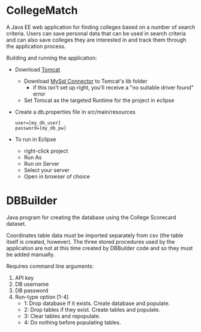 # CollegeMatch
A Java EE web application for finding colleges based on a number of search criteria. Users can save personal data that can be used in search criteria and can also save colleges they are interested in and track them through the application process.

Building and running the application:
* Download [Tomcat](https://tomcat.apache.org/download-80.cgi)
    * Download [MySql Connector](https://dev.mysql.com/downloads/connector/j/8.0.html) to Tomcat's lib folder
         * if this isn't set up right, you'll receive a "no suitable driver found" error
    * Set Tomcat as the targeted Runtime for the project in eclipse
* Create a db.properties file in src/main/resources

      user=[my_db_user]
      password=[my_db_pw]
* To run in Eclipse

    * right-click project
    * Run As
    * Run on Server
    * Select your server
    * Open in browser of choice
# DBBuilder
Java program for creating the database using the College Scorecard dataset.

Coordinates table data must be imported separately from csv (the table itself is created, however).
The three stored procedures used by the application are not at this time created by DBBuilder code and so they must be added manually.

Requires command line arguments:
1. API key
2. DB username
3. DB password
4. Run-type option [1-4]
    * 1: Drop database if it exists. Create database and populate.
    * 2: Drop tables if they exist. Create tables and populate.
    * 3: Clear tables and repopulate.
    * 4: Do nothing before populating tables.
